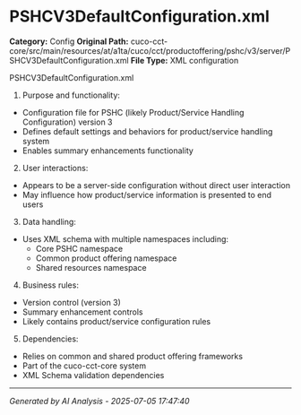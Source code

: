 # PSHCV3DefaultConfiguration.xml

**Category:** Config
**Original Path:** cuco-cct-core/src/main/resources/at/a1ta/cuco/cct/productoffering/pshc/v3/server/PSHCV3DefaultConfiguration.xml
**File Type:** XML configuration

PSHCV3DefaultConfiguration.xml

1. Purpose and functionality:
- Configuration file for PSHC (likely Product/Service Handling Configuration) version 3
- Defines default settings and behaviors for product/service handling system
- Enables summary enhancements functionality

2. User interactions:
- Appears to be a server-side configuration without direct user interaction
- May influence how product/service information is presented to end users

3. Data handling:
- Uses XML schema with multiple namespaces including:
  - Core PSHC namespace
  - Common product offering namespace
  - Shared resources namespace

4. Business rules:
- Version control (version 3)
- Summary enhancement controls
- Likely contains product/service configuration rules

5. Dependencies:
- Relies on common and shared product offering frameworks
- Part of the cuco-cct-core system
- XML Schema validation dependencies

---
*Generated by AI Analysis - 2025-07-05 17:47:40*
